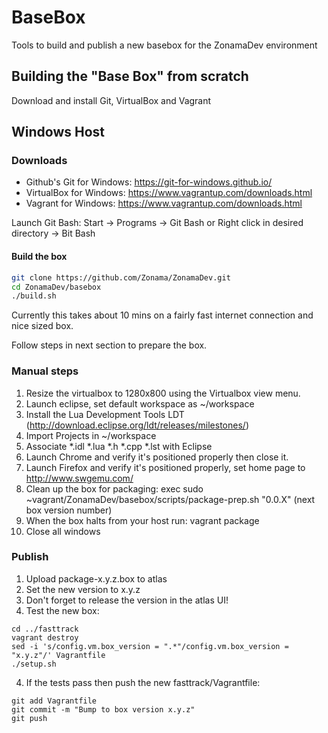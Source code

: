 # BaseBox

Tools to build and publish a new basebox for the ZonamaDev environment

## Building the "Base Box" from scratch

Download and install Git, VirtualBox and Vagrant

## Windows Host

### Downloads
* Github's Git for Windows: https://git-for-windows.github.io/
* VirtualBox for Windows: https://www.vagrantup.com/downloads.html
* Vagrant for Windows: https://www.vagrantup.com/downloads.html
 
Launch Git Bash: Start -> Programs -> Git Bash
or
Right click in desired directory -> Bit Bash

#### Build the box

```bash
git clone https://github.com/Zonama/ZonamaDev.git
cd ZonamaDev/basebox
./build.sh
```

Currently this takes about 10 mins on a fairly fast internet connection and nice sized box.

Follow steps in next section to prepare the box.

### Manual steps

1. Resize the virtualbox to 1280x800 using the Virtualbox view menu.
2. Launch eclipse, set default workspace as ~/workspace
3. Install the Lua Development Tools LDT (http://download.eclipse.org/ldt/releases/milestones/)
4. Import Projects in ~/workspace
5. Associate *.idl *.lua *.h *.cpp *.lst with Eclipse
6. Launch Chrome and verify it's positioned properly then close it.
7. Launch Firefox and verify it's positioned properly, set home page to http://www.swgemu.com/
8. Clean up the box for packaging: exec sudo ~vagrant/ZonamaDev/basebox/scripts/package-prep.sh "0.0.X" (next box version number)
9. When the box halts from your host run: vagrant package
10. Close all windows

### Publish
1. Upload package-x.y.z.box to atlas
2. Set the new version to x.y.z
3. Don't forget to release the version in the atlas UI!
3. Test the new box:
```
cd ../fasttrack
vagrant destroy
sed -i 's/config.vm.box_version = ".*"/config.vm.box_version = "x.y.z"/' Vagrantfile
./setup.sh
```
4. If the tests pass then push the new fasttrack/Vagrantfile:
```
git add Vagrantfile
git commit -m "Bump to box version x.y.z"
git push
```
